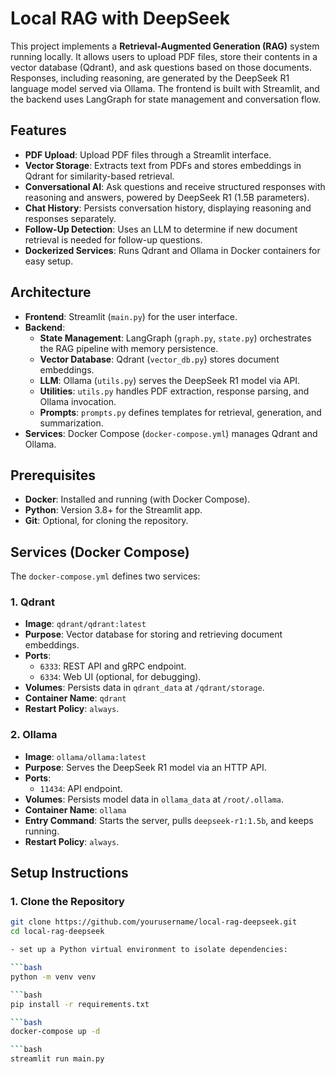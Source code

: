 # Local RAG with DeepSeek

This project implements a **Retrieval-Augmented Generation (RAG)** system running locally. It allows users to upload PDF files, store their contents in a vector database (Qdrant), and ask questions based on those documents. Responses, including reasoning, are generated by the DeepSeek R1 language model served via Ollama. The frontend is built with Streamlit, and the backend uses LangGraph for state management and conversation flow.

## Features

- **PDF Upload**: Upload PDF files through a Streamlit interface.
- **Vector Storage**: Extracts text from PDFs and stores embeddings in Qdrant for similarity-based retrieval.
- **Conversational AI**: Ask questions and receive structured responses with reasoning and answers, powered by DeepSeek R1 (1.5B parameters).
- **Chat History**: Persists conversation history, displaying reasoning and responses separately.
- **Follow-Up Detection**: Uses an LLM to determine if new document retrieval is needed for follow-up questions.
- **Dockerized Services**: Runs Qdrant and Ollama in Docker containers for easy setup.

## Architecture

- **Frontend**: Streamlit (`main.py`) for the user interface.
- **Backend**:
  - **State Management**: LangGraph (`graph.py`, `state.py`) orchestrates the RAG pipeline with memory persistence.
  - **Vector Database**: Qdrant (`vector_db.py`) stores document embeddings.
  - **LLM**: Ollama (`utils.py`) serves the DeepSeek R1 model via API.
  - **Utilities**: `utils.py` handles PDF extraction, response parsing, and Ollama invocation.
  - **Prompts**: `prompts.py` defines templates for retrieval, generation, and summarization.
- **Services**: Docker Compose (`docker-compose.yml`) manages Qdrant and Ollama.

## Prerequisites

- **Docker**: Installed and running (with Docker Compose).
- **Python**: Version 3.8+ for the Streamlit app.
- **Git**: Optional, for cloning the repository.

## Services (Docker Compose)

The `docker-compose.yml` defines two services:

### 1. Qdrant

- **Image**: `qdrant/qdrant:latest`
- **Purpose**: Vector database for storing and retrieving document embeddings.
- **Ports**:
  - `6333`: REST API and gRPC endpoint.
  - `6334`: Web UI (optional, for debugging).
- **Volumes**: Persists data in `qdrant_data` at `/qdrant/storage`.
- **Container Name**: `qdrant`
- **Restart Policy**: `always`.

### 2. Ollama

- **Image**: `ollama/ollama:latest`
- **Purpose**: Serves the DeepSeek R1 model via an HTTP API.
- **Ports**:
  - `11434`: API endpoint.
- **Volumes**: Persists model data in `ollama_data` at `/root/.ollama`.
- **Container Name**: `ollama`
- **Entry Command**: Starts the server, pulls `deepseek-r1:1.5b`, and keeps running.
- **Restart Policy**: `always`.

## Setup Instructions

### 1. Clone the Repository

```bash
git clone https://github.com/yourusername/local-rag-deepseek.git
cd local-rag-deepseek

- set up a Python virtual environment to isolate dependencies:

```bash
python -m venv venv

```bash
pip install -r requirements.txt

```bash
docker-compose up -d

```bash
streamlit run main.py